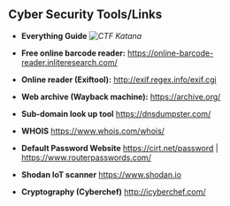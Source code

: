 ## Cyber Security Tools/Links

- **Everything Guide** *![CTF Katana](https://github.com/JohnHammond/ctf-katana)*

- **Free online barcode reader:** https://online-barcode-reader.inliteresearch.com/

- **Online reader (Exiftool):** http://exif.regex.info/exif.cgi

- **Web archive (Wayback machine):** https://archive.org/

- **Sub-domain look up tool** https://dnsdumpster.com/

- **WHOIS** https://www.whois.com/whois/

- **Default Password Website** https://cirt.net/password | https://www.routerpasswords.com/

- **Shodan IoT scanner** https://www.shodan.io

- **Cryptography (Cyberchef)** http://icyberchef.com/
